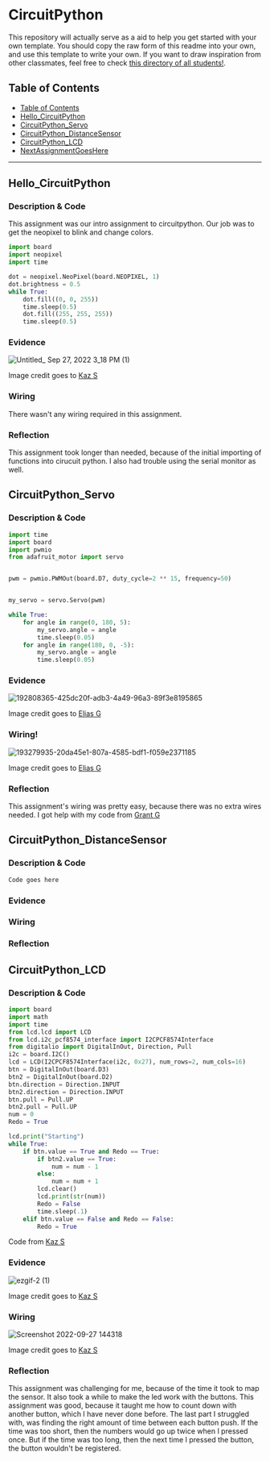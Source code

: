 # CircuitPython
This repository will actually serve as a aid to help you get started with your own template.  You should copy the raw form of this readme into your own, and use this template to write your own.  If you want to draw inspiration from other classmates, feel free to check [this directory of all students!](https://github.com/chssigma/Class_Accounts).
## Table of Contents
* [Table of Contents](#TableOfContents)
* [Hello_CircuitPython](#Hello_CircuitPython)
* [CircuitPython_Servo](#CircuitPython_Servo)
* [CircuitPython_DistanceSensor](#CircuitPython_DistanceSensor)
* [CircuitPython_LCD](#CircuitPython_LCD)
* [NextAssignmentGoesHere](#NextAssignment)
---

## Hello_CircuitPython

### Description & Code
This assignment was our intro assignment to circuitpython. Our job was to get the neopixel to blink and change colors. 



```python
import board
import neopixel
import time 

dot = neopixel.NeoPixel(board.NEOPIXEL, 1)
dot.brightness = 0.5 
while True:
    dot.fill((0, 0, 255))
    time.sleep(0.5)
    dot.fill((255, 255, 255))
    time.sleep(0.5)
```


### Evidence


![Untitled_ Sep 27, 2022 3_18 PM (1)](https://user-images.githubusercontent.com/112961430/193047596-eea5442e-cbe6-4e91-b174-e436803c214c.gif)



Image credit goes to [Kaz S](https://github.com/kshinoz98/CircuitPython#Hello_CircuitPython)


### Wiring
There wasn't any wiring required in this assignment.

### Reflection
This assignment took longer than needed, because of the initial importing of functions into cirucuit python. I also had trouble using the serial monitor as well.




## CircuitPython_Servo

### Description & Code

```python
import time
import board
import pwmio
from adafruit_motor import servo


pwm = pwmio.PWMOut(board.D7, duty_cycle=2 ** 15, frequency=50)


my_servo = servo.Servo(pwm)

while True:
    for angle in range(0, 180, 5):  
        my_servo.angle = angle
        time.sleep(0.05)
    for angle in range(180, 0, -5):
        my_servo.angle = angle
        time.sleep(0.05)

```

### Evidence
![192808365-425dc20f-adb3-4a49-96a3-89f3e8195865](https://user-images.githubusercontent.com/112961430/193279528-e7ac47fa-6eab-4d70-bdb7-e64ca753205b.gif)

Image credit goes to [Elias G](https://github.com/egarcia28/CircuitPython#evidence)
### Wiring!
![193279935-20da45e1-807a-4585-bdf1-f059e2371185](https://user-images.githubusercontent.com/112961430/193280272-701fa51d-ea67-4ab9-994e-ea3d98bdfe4a.png)

Image credit goes to [Elias G](https://github.com/egarcia28/CircuitPython#wiring)
### Reflection
This assignment's wiring was pretty easy, because there was no extra wires needed. I got help with my code from [Grant G](https://github.com/ggastin30/CPython#description--code-1)


## CircuitPython_DistanceSensor 

### Description & Code

```python
Code goes here

```

### Evidence

### Wiring

### Reflection




## CircuitPython_LCD

### Description & Code

```python
import board
import math
import time
from lcd.lcd import LCD                                     
from lcd.i2c_pcf8574_interface import I2CPCF8574Interface   
from digitalio import DigitalInOut, Direction, Pull
i2c = board.I2C()
lcd = LCD(I2CPCF8574Interface(i2c, 0x27), num_rows=2, num_cols=16)
btn = DigitalInOut(board.D3)
btn2 = DigitalInOut(board.D2)
btn.direction = Direction.INPUT
btn2.direction = Direction.INPUT
btn.pull = Pull.UP
btn2.pull = Pull.UP
num = 0                     
Redo = True                   

lcd.print("Starting")
while True:                                 
    if btn.value == True and Redo == True:   
        if btn2.value == True:                     
            num = num - 1
        else:
            num = num + 1                                   
        lcd.clear()
        lcd.print(str(num))
        Redo = False
        time.sleep(.1)
    elif btn.value == False and Redo == False:
        Redo = True

```
Code from [Kaz S](https://github.com/kshinoz98/CircuitPython#description--code-2)
### Evidence

![ezgif-2 (1)](https://user-images.githubusercontent.com/112961430/193049640-d5c38adf-456b-498e-aed0-5d23ada84e12.gif)

Image credit goes to [Kaz S](https://github.com/kshinoz98/CircuitPython#evidence-2)
### Wiring
![Screenshot 2022-09-27 144318](https://user-images.githubusercontent.com/112961430/193284020-f79d8161-2984-4a45-8ada-ca9f64faefc4.png)

Image credit goes to [Kaz S](https://github.com/kshinoz98/CircuitPython#wiring-1)
### Reflection
This assignment was challenging for me, because of the time it took to map the sensor. It also took a while to make the led work with the buttons. This assignment was good, because it taught me how to count down with another button, which I have never done before. The last part I struggled with, was finding the right amount of time between each button push. If the time was too short, then the numbers would go up twice when I pressed once. But if the time was too long, then the next time I pressed the button, the button wouldn't be registered. 

